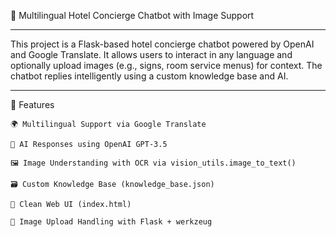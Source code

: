 🏨 Multilingual Hotel Concierge Chatbot with Image Support
________________________________________________________________________________________________________________________________________________________________________________________
This project is a Flask-based hotel concierge chatbot powered by OpenAI and Google Translate. It allows users to interact in any language and optionally upload images (e.g., signs, room service menus) for context. The chatbot replies intelligently using a custom knowledge base and AI.
_________________________________________________________________________________________________________________________________________________________________________________________
🚀 Features

    🌍 Multilingual Support via Google Translate

    🧠 AI Responses using OpenAI GPT-3.5

    🖼️ Image Understanding with OCR via vision_utils.image_to_text()

    🗃️ Custom Knowledge Base (knowledge_base.json)

    🧾 Clean Web UI (index.html)

    📂 Image Upload Handling with Flask + werkzeug
